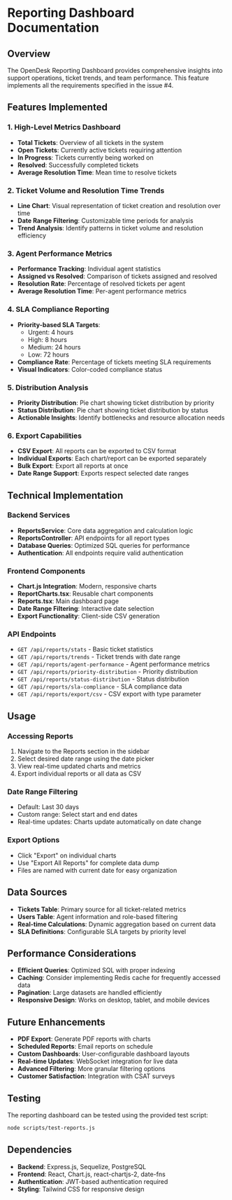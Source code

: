 # Reporting Dashboard Documentation

## Overview
The OpenDesk Reporting Dashboard provides comprehensive insights into support operations, ticket trends, and team performance. This feature implements all the requirements specified in the issue #4.

## Features Implemented

### 1. High-Level Metrics Dashboard
- **Total Tickets**: Overview of all tickets in the system
- **Open Tickets**: Currently active tickets requiring attention
- **In Progress**: Tickets currently being worked on
- **Resolved**: Successfully completed tickets
- **Average Resolution Time**: Mean time to resolve tickets

### 2. Ticket Volume and Resolution Time Trends
- **Line Chart**: Visual representation of ticket creation and resolution over time
- **Date Range Filtering**: Customizable time periods for analysis
- **Trend Analysis**: Identify patterns in ticket volume and resolution efficiency

### 3. Agent Performance Metrics
- **Performance Tracking**: Individual agent statistics
- **Assigned vs Resolved**: Comparison of tickets assigned and resolved
- **Resolution Rate**: Percentage of resolved tickets per agent
- **Average Resolution Time**: Per-agent performance metrics

### 4. SLA Compliance Reporting
- **Priority-based SLA Targets**:
  - Urgent: 4 hours
  - High: 8 hours
  - Medium: 24 hours
  - Low: 72 hours
- **Compliance Rate**: Percentage of tickets meeting SLA requirements
- **Visual Indicators**: Color-coded compliance status

### 5. Distribution Analysis
- **Priority Distribution**: Pie chart showing ticket distribution by priority
- **Status Distribution**: Pie chart showing ticket distribution by status
- **Actionable Insights**: Identify bottlenecks and resource allocation needs

### 6. Export Capabilities
- **CSV Export**: All reports can be exported to CSV format
- **Individual Exports**: Each chart/report can be exported separately
- **Bulk Export**: Export all reports at once
- **Date Range Support**: Exports respect selected date ranges

## Technical Implementation

### Backend Services
- **ReportsService**: Core data aggregation and calculation logic
- **ReportsController**: API endpoints for all report types
- **Database Queries**: Optimized SQL queries for performance
- **Authentication**: All endpoints require valid authentication

### Frontend Components
- **Chart.js Integration**: Modern, responsive charts
- **ReportCharts.tsx**: Reusable chart components
- **Reports.tsx**: Main dashboard page
- **Date Range Filtering**: Interactive date selection
- **Export Functionality**: Client-side CSV generation

### API Endpoints
- `GET /api/reports/stats` - Basic ticket statistics
- `GET /api/reports/trends` - Ticket trends with date range
- `GET /api/reports/agent-performance` - Agent performance metrics
- `GET /api/reports/priority-distribution` - Priority distribution
- `GET /api/reports/status-distribution` - Status distribution
- `GET /api/reports/sla-compliance` - SLA compliance data
- `GET /api/reports/export/csv` - CSV export with type parameter

## Usage

### Accessing Reports
1. Navigate to the Reports section in the sidebar
2. Select desired date range using the date picker
3. View real-time updated charts and metrics
4. Export individual reports or all data as CSV

### Date Range Filtering
- Default: Last 30 days
- Custom range: Select start and end dates
- Real-time updates: Charts update automatically on date change

### Export Options
- Click "Export" on individual charts
- Use "Export All Reports" for complete data dump
- Files are named with current date for easy organization

## Data Sources
- **Tickets Table**: Primary source for all ticket-related metrics
- **Users Table**: Agent information and role-based filtering
- **Real-time Calculations**: Dynamic aggregation based on current data
- **SLA Definitions**: Configurable SLA targets by priority level

## Performance Considerations
- **Efficient Queries**: Optimized SQL with proper indexing
- **Caching**: Consider implementing Redis cache for frequently accessed data
- **Pagination**: Large datasets are handled efficiently
- **Responsive Design**: Works on desktop, tablet, and mobile devices

## Future Enhancements
- **PDF Export**: Generate PDF reports with charts
- **Scheduled Reports**: Email reports on schedule
- **Custom Dashboards**: User-configurable dashboard layouts
- **Real-time Updates**: WebSocket integration for live data
- **Advanced Filtering**: More granular filtering options
- **Customer Satisfaction**: Integration with CSAT surveys

## Testing
The reporting dashboard can be tested using the provided test script:
```bash
node scripts/test-reports.js
```

## Dependencies
- **Backend**: Express.js, Sequelize, PostgreSQL
- **Frontend**: React, Chart.js, react-chartjs-2, date-fns
- **Authentication**: JWT-based authentication required
- **Styling**: Tailwind CSS for responsive design